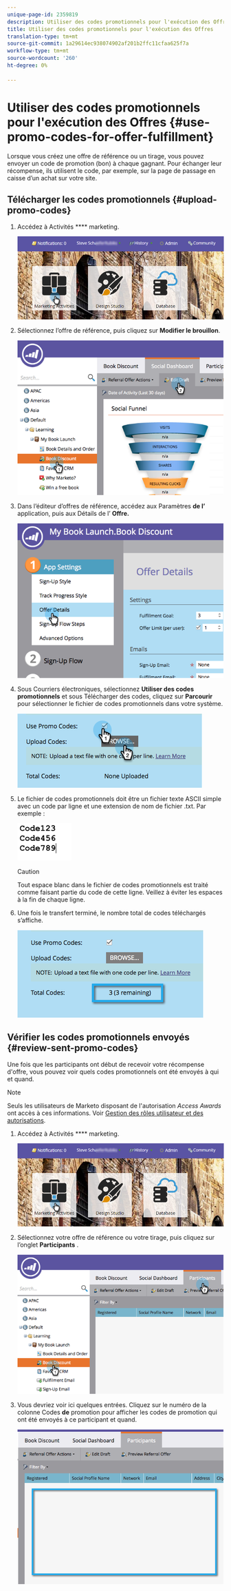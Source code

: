 ```yaml
---
unique-page-id: 2359819
description: Utiliser des codes promotionnels pour l'exécution des Offres - Documents marketing - Documentation du produit
title: Utiliser des codes promotionnels pour l'exécution des Offres
translation-type: tm+mt
source-git-commit: 1a29614ec938074902af201b2ffc11cfaa625f7a
workflow-type: tm+mt
source-wordcount: '260'
ht-degree: 0%

---
```



# Utiliser des codes promotionnels pour l&#39;exécution des Offres {#use-promo-codes-for-offer-fulfillment}

Lorsque vous créez une offre de référence ou un tirage, vous pouvez envoyer un code de promotion (bon) à chaque gagnant. Pour échanger leur récompense, ils utilisent le code, par exemple, sur la page de passage en caisse d’un achat sur votre site.

## Télécharger les codes promotionnels {#upload-promo-codes}

1. Accédez à Activités **** marketing.

   ![](assets/login-marketing-activities-2.png)

1. Sélectionnez l’offre de référence, puis cliquez sur **Modifier le brouillon**.

   ![](assets/image2015-4-22-11-3a16-3a45.png)

1. Dans l’éditeur d’offres de référence, accédez aux Paramètres **de l’** application, puis aux Détails de l’ **Offre.**

   ![](assets/image2015-4-22-11-3a23-3a39.png)

1. Sous Courriers électroniques, sélectionnez **Utiliser des codes promotionnels** et sous Télécharger des codes, cliquez sur **Parcourir** pour sélectionner le fichier de codes promotionnels dans votre système.

   ![](assets/image2015-4-22-12-3a52-3a43.png)

1. Le fichier de codes promotionnels doit être un fichier texte ASCII simple avec un code par ligne et une extension de nom de fichier .txt. Par exemple :

   ![](assets/image2015-4-22-13-3a2-3a23.png)

   >[!CAUTION]
   >
   >
   >Tout espace blanc dans le fichier de codes promotionnels est traité comme faisant partie du code de cette ligne. Veillez à éviter les espaces à la fin de chaque ligne.

1. Une fois le transfert terminé, le nombre total de codes téléchargés s’affiche.

   ![](assets/image2015-4-22-13-3a8-3a31.png)

## Vérifier les codes promotionnels envoyés {#review-sent-promo-codes}

Une fois que les participants ont début de recevoir votre récompense d&#39;offre, vous pouvez voir quels codes promotionnels ont été envoyés à qui et quand.

>[!NOTE]
>
>Seuls les utilisateurs de Marketo disposant de l&#39;autorisation *Access Awards* ont accès à ces informations. Voir [Gestion des rôles utilisateur et des autorisations](../../../../product-docs/administration/users-and-roles/managing-user-roles-and-permissions.md).

1. Accédez à Activités **** marketing.

   ![](assets/login-marketing-activities-2.png)

1. Sélectionnez votre offre de référence ou votre tirage, puis cliquez sur l’onglet **Participants** .

   ![](assets/image2015-4-22-11-3a36-3a22.png)

1. Vous devriez voir ici quelques entrées. Cliquez sur le numéro de la colonne Codes **de** promotion pour afficher les codes de promotion qui ont été envoyés à ce participant et quand.

   ![](assets/image2015-4-22-11-3a36-3a43.png)
